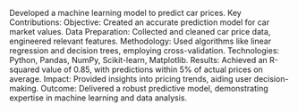 Developed a machine learning model to predict car prices.
Key Contributions:
Objective: Created an accurate prediction model for car market values.
Data Preparation: Collected and cleaned car price data, engineered relevant features.
Methodology: Used algorithms like linear regression and decision trees, employing cross-validation.
Technologies: Python, Pandas, NumPy, Scikit-learn, Matplotlib.
Results: Achieved an R-squared value of 0.85, with predictions within 5% of actual prices on average.
Impact: Provided insights into pricing trends, aiding user decision-making.
Outcome:
Delivered a robust predictive model, demonstrating expertise in machine learning and data analysis.
